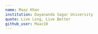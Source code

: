 ```yaml
---
name: Maaz Khan
institution: Dayananda Sagar University
quote: Live Long, Live Better
github_user: Maaz10
---
```


